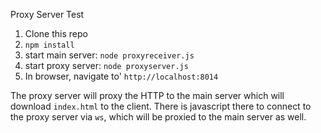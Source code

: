 Proxy Server Test

1. Clone this repo
2. `npm install`
3. start main server: `node proxyreceiver.js`
4. start proxy server: `node proxyserver.js`
5. In browser, navigate to' `http://localhost:8014`

The proxy server will proxy the HTTP to the main server which will download `index.html` to the client.
There is javascript there to connect to the proxy server via `ws`, which will be proxied to the main server as well.